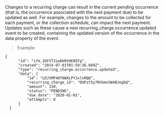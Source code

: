 <div class="method-area">
  <div class="method-copy">
    <div class="method-copy-padding">
      <p>Changes to a recurring charge can result in the current pending occurrence (that is, the occurrence associated with the
      next payment due) to be updated as well. For example, changes to the amount to be collected for each payment, or the
      collection schedule, can impact the next payment. Updates such as these cause a new <span class="code-green">recurring_charge.occurrence.updated</span> event to be created, containing the updated version of the occurrence in the <span class="code-green">data</span> property of the event.</p>
    </div>
  </div>
  <blockquote><p>Example</p></blockquote>

  <pre><code class="json">{
      "id": "ifm_2OFVT3iw6H9tHE0IFg",
      "created": "2014-07-01T01:59:36.669Z",
      "type": "recurring_charge.occurrence.updated",
      "data": {
          "id": "LDJtMP40T6WXLPYJxlsMQQ",
          "recurring_charge_id": "DUPzt5y7RVGmnSW4BJegbQ",
          "amount": 150,
          "status": "PENDING",
          "due_date": "2020-01-01",
          "attempts": 0
      }
  }</code>
  </pre>
</div>
